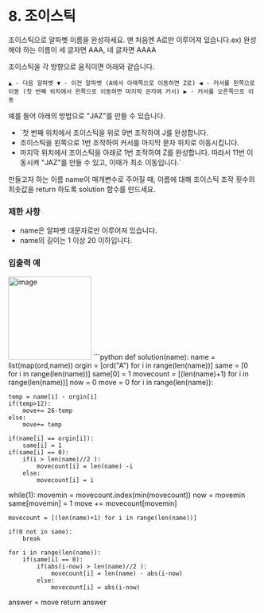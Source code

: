 # 8. 조이스틱

조이스틱으로 알파벳 이름을 완성하세요. 맨 처음엔 A로만 이루어져 있습니다.ex) 완성해야 하는 이름이 세 글자면 AAA, 네 글자면 AAAA

조이스틱을 각 방향으로 움직이면 아래와 같습니다.

`▲ - 다음 알파벳
▼ - 이전 알파벳 (A에서 아래쪽으로 이동하면 Z로)
◀ - 커서를 왼쪽으로 이동 (첫 번째 위치에서 왼쪽으로 이동하면 마지막 문자에 커서)
▶ - 커서를 오른쪽으로 이동`

예를 들어 아래의 방법으로 "JAZ"를 만들 수 있습니다.

- `첫 번째 위치에서 조이스틱을 위로 9번 조작하여 J를 완성합니다.
- 조이스틱을 왼쪽으로 1번 조작하여 커서를 마지막 문자 위치로 이동시킵니다.
- 마지막 위치에서 조이스틱을 아래로 1번 조작하여 Z를 완성합니다.
따라서 11번 이동시켜 "JAZ"를 만들 수 있고, 이때가 최소 이동입니다.`

만들고자 하는 이름 name이 매개변수로 주어질 때, 이름에 대해 조이스틱 조작 횟수의 최솟값을 return 하도록 solution 함수를 만드세요.

### 제한 사항

- name은 알파벳 대문자로만 이루어져 있습니다.
- name의 길이는 1 이상 20 이하입니다.

### 입출력 예

<img width="167" alt="image" src="https://user-images.githubusercontent.com/76805070/148228725-e8f9f552-1c20-41e6-9561-69322a874d22.png">
```python
def solution(name):
	name = list(map(ord,name))
	orgin = [ord("A") for i in range(len(name))]
	same = [0 for i in range(len(name))]
	same[0] = 1
	movecount = [(len(name)+1) for i in range(len(name))]
	now = 0
	move = 0
	for i in range(len(name)):

    temp = name[i] - orgin[i]
    if(temp>12):
        move+= 26-temp
    else:
        move+= temp

    if(name[i] == orgin[i]):
        same[i] = 1
    if(same[i] == 0):
        if(i > len(name)//2 ):
            movecount[i] = len(name) -i
        else:
            movecount[i] = i

while(1):
    movemin = movecount.index(min(movecount))
    now = movemin
    same[movemin] = 1
    move += movecount[movemin]

    movecount = [(len(name)+1) for i in range(len(name))]

    if(0 not in same):
        break

    for i in range(len(name)):
        if(same[i] == 0):
            if(abs(i-now) > len(name)//2 ):
                movecount[i] = len(name) - abs(i-now)
            else:
                movecount[i] = abs(i-now)

answer = move
return answer
```
